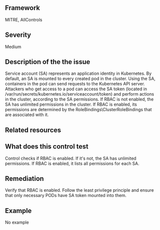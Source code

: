 ## Framework
MITRE, AllControls
 
## Severity
Medium

## Description of the the issue
Service account (SA) represents an application identity in Kubernetes. By default, an SA is mounted to every created pod in the cluster. Using the SA, containers in the pod can send requests to the Kubernetes API server. Attackers who get access to a pod can access the SA token (located in /var/run/secrets/kubernetes.io/serviceaccount/token) and perform actions in the cluster, according to the SA permissions. If RBAC is not enabled, the SA has unlimited permissions in the cluster. If RBAC is enabled, its permissions are determined by the RoleBindings\\ClusterRoleBindings that are associated with it.
 
## Related resources

## What does this control test
Control checks if RBAC is enabled. If it's not, the SA has unlimited permissions. If RBAC is enabled, it lists  all permissions for each SA.
 
## Remediation
Verify that RBAC is enabled. Follow the least privilege principle and ensure that only necessary PODs have SA token mounted into them.
 
## Example
No example
